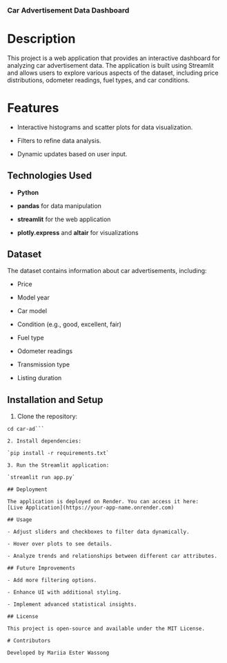 ### Car Advertisement Data Dashboard

# Description

This project is a web application that provides an interactive dashboard for analyzing car advertisement data. The application is built using Streamlit and allows users to explore various aspects of the dataset, including price distributions, odometer readings, fuel types, and car conditions.

# Features

- Interactive histograms and scatter plots for data visualization.

- Filters to refine data analysis.

- Dynamic updates based on user input.

## Technologies Used

- **Python**

- **pandas** for data manipulation

- **streamlit** for the web application

- **plotly.express** and **altair** for visualizations

## Dataset

The dataset contains information about car advertisements, including:

- Price

- Model year

- Car model

- Condition (e.g., good, excellent, fair)

- Fuel type

- Odometer readings

- Transmission type

- Listing duration

## Installation and Setup

1. Clone the repository:

```git clone https://github.com/MariiaEsterWassong/car-ad.git
cd car-ad```

2. Install dependencies:

`pip install -r requirements.txt`

3. Run the Streamlit application:

`streamlit run app.py`

## Deployment

The application is deployed on Render. You can access it here:  
[Live Application](https://your-app-name.onrender.com)

## Usage

- Adjust sliders and checkboxes to filter data dynamically.

- Hover over plots to see details.

- Analyze trends and relationships between different car attributes.

## Future Improvements

- Add more filtering options.

- Enhance UI with additional styling.

- Implement advanced statistical insights.

## License

This project is open-source and available under the MIT License.

# Contributors

Developed by Mariia Ester Wassong